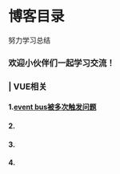 # 博客目录
努力学习总结
### 欢迎小伙伴们一起学习交流！ 

### |  VUE相关
#### 1.[event bus被多次触发问题](https://github.com/)
#### 2.
#### 3.
#### 4.
